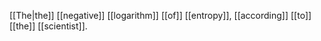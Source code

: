 [[The|the]] [[negative]] [[logarithm]] [[of]] [[entropy]], [[according]] [[to]] [[the]] [[scientist]].